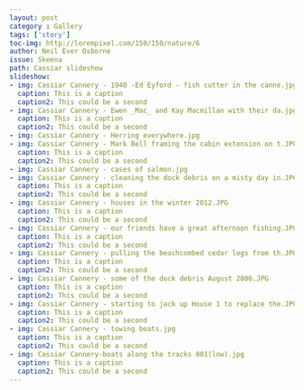 ```yaml
---
layout: post
category : Gallery
tags: ['story']
toc-img: http://lorempixel.com/150/150/nature/6
author: Neil Ever Osborne
issue: Skeena
path: Cassiar slideshow
slideshow:
- img: Cassiar Cannery - 1940 -Ed Eyford - fish cutter in the canne.jpg
  caption: This is a caption
  caption2: This could be a second
- img: Cassiar Cannery - Ewen _Mac_ and Kay Macmillan with their da.jpg
  caption: This is a caption
  caption2: This could be a second
- img: Cassiar Cannery - Herring everywhere.jpg
- img: Cassiar Cannery - Mark Bell framing the cabin extension on t.JPG
  caption: This is a caption
  caption2: This could be a second
- img: Cassiar Cannery - cases of salmon.jpg
- img: Cassiar Cannery - cleaning the dock debris on a misty day in.JPG
  caption: This is a caption
  caption2: This could be a second
- img: Cassiar Cannery - houses in the winter 2012.JPG
  caption: This is a caption
  caption2: This could be a second
- img: Cassiar Cannery - our friends have a great afternoon fishing.JPG
  caption: This is a caption
  caption2: This could be a second
- img: Cassiar Cannery - pulling the beachcombed cedar logs from th.JPG
  caption: This is a caption
  caption2: This could be a second
- img: Cassiar Cannery - some of the dock debris August 2006.JPG
  caption: This is a caption
  caption2: This could be a second
- img: Cassiar Cannery - starting to jack up House 1 to replace the.JPG
  caption: This is a caption
  caption2: This could be a second
- img: Cassiar Cannery - towing boats.jpg
  caption: This is a caption
  caption2: This could be a second
- img: Cassiar Cannery-boats along the tracks 001(low).jpg
  caption: This is a caption
  caption2: This could be a second
---
```

